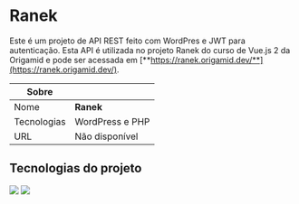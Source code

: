 # Ranek

Este é um projeto de API REST feito com WordPres e JWT para autenticação. Esta API é utilizada no projeto Ranek do curso de Vue.js 2 da Origamid e pode ser acessada em [**https://ranek.origamid.dev/**](https://ranek.origamid.dev/).

| Sobre       |                 |
| ----------- | --------------- |
| Nome        | **Ranek**       |
| Tecnologias | WordPress e PHP |
| URL         | Não disponível  |

## Tecnologias do projeto

<div>
  <img src="https://img.shields.io/badge/wordpress-fff?style=for-the-badge&logo=wordpress&logoColor=207196">
  <img src="https://img.shields.io/badge/PHP-7377ad?style=for-the-badge&logo=php&logoColor=white">
</div>
